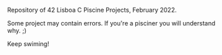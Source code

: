Repository of 42 Lisboa C Piscine Projects, February 2022.

Some project may contain errors.
If you're a pisciner you will understand why. ;)

Keep swiming!
